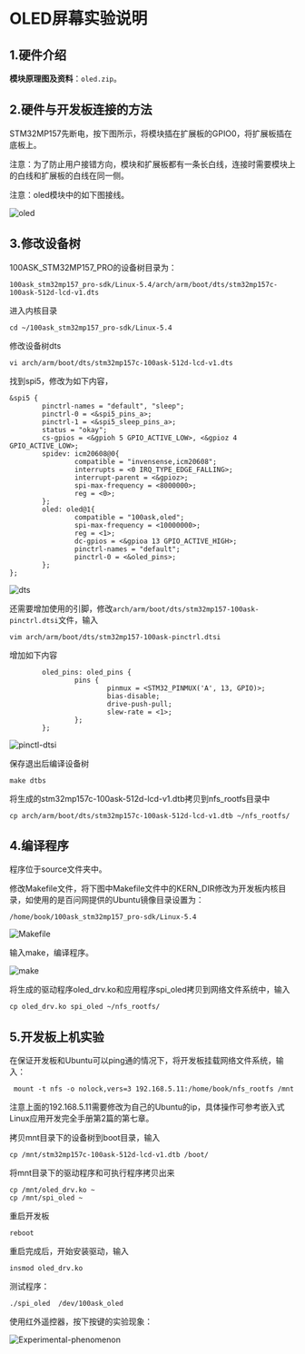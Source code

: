 # OLED屏幕实验说明



## 1.硬件介绍

**模块原理图及资料**：`oled.zip`。

## 2.硬件与开发板连接的方法

STM32MP157先断电，按下图所示，将模块插在扩展板的GPIO0，将扩展板插在底板上。

注意：为了防止用户接错方向，模块和扩展板都有一条长白线，连接时需要模块上的白线和扩展板的白线在同一侧。

注意：oled模块中的如下图接线。

![oled](oled.png)

## 3.修改设备树

100ASK_STM32MP157_PRO的设备树目录为：	

`100ask_stm32mp157_pro-sdk/Linux-5.4/arch/arm/boot/dts/stm32mp157c-100ask-512d-lcd-v1.dts`

进入内核目录

```
cd ~/100ask_stm32mp157_pro-sdk/Linux-5.4
```

修改设备树dts

```
vi arch/arm/boot/dts/stm32mp157c-100ask-512d-lcd-v1.dts
```

找到spi5，修改为如下内容，

```
&spi5 {
        pinctrl-names = "default", "sleep";
        pinctrl-0 = <&spi5_pins_a>;
        pinctrl-1 = <&spi5_sleep_pins_a>;
        status = "okay";
        cs-gpios = <&gpioh 5 GPIO_ACTIVE_LOW>, <&gpioz 4 GPIO_ACTIVE_LOW>;
        spidev: icm20608@0{
                compatible = "invensense,icm20608";
                interrupts = <0 IRQ_TYPE_EDGE_FALLING>;
                interrupt-parent = <&gpioz>;
                spi-max-frequency = <8000000>;
                reg = <0>;
        };
        oled: oled@1{
                compatible = "100ask,oled";
                spi-max-frequency = <10000000>;
                reg = <1>;
                dc-gpios = <&gpioa 13 GPIO_ACTIVE_HIGH>;
                pinctrl-names = "default";
                pinctrl-0 = <&oled_pins>;
        };
};
```

![dts](dts.png)

还需要增加使用的引脚，修改`arch/arm/boot/dts/stm32mp157-100ask-pinctrl.dtsi`文件，输入

```
vim arch/arm/boot/dts/stm32mp157-100ask-pinctrl.dtsi
```

增加如下内容

```
        oled_pins: oled_pins {
                pins {
                        pinmux = <STM32_PINMUX('A', 13, GPIO)>;
                        bias-disable;
                        drive-push-pull;
                        slew-rate = <1>;
                };
        };
```

![pinctl-dtsi](D:\100askDoc\220925\Stage3-DeviceDriver\STM32MP157\09_oled\pinctl-dtsi.png)

保存退出后编译设备树

```
make dtbs
```

将生成的stm32mp157c-100ask-512d-lcd-v1.dtb拷贝到nfs_rootfs目录中

```
cp arch/arm/boot/dts/stm32mp157c-100ask-512d-lcd-v1.dtb ~/nfs_rootfs/
```



## 4.编译程序

程序位于source文件夹中。

修改Makefile文件，将下图中Makefile文件中的KERN_DIR修改为开发板内核目录，如使用的是百问网提供的Ubuntu镜像目录设置为：

```
/home/book/100ask_stm32mp157_pro-sdk/Linux-5.4
```

![Makefile](Makefile.png)

输入make，编译程序。

![make](make.png)

将生成的驱动程序oled_drv.ko和应用程序spi_oled拷贝到网络文件系统中，输入

```
cp oled_drv.ko spi_oled ~/nfs_rootfs/
```



## 5.开发板上机实验

在保证开发板和Ubuntu可以ping通的情况下，将开发板挂载网络文件系统，输入：

```
 mount -t nfs -o nolock,vers=3 192.168.5.11:/home/book/nfs_rootfs /mnt
```

注意上面的192.168.5.11需要修改为自己的Ubuntu的ip，具体操作可参考嵌入式Linux应用开发完全手册第2篇的第七章。

拷贝mnt目录下的设备树到boot目录，输入

```
cp /mnt/stm32mp157c-100ask-512d-lcd-v1.dtb /boot/
```

将mnt目录下的驱动程序和可执行程序拷贝出来

```
cp /mnt/oled_drv.ko ~
cp /mnt/spi_oled ~
```

重启开发板

```
reboot
```

重启完成后，开始安装驱动，输入

```
insmod oled_drv.ko
```

测试程序：

```
./spi_oled  /dev/100ask_oled
```

使用红外遥控器，按下按键的实验现象：

![Experimental-phenomenon](Experimental-phenomenon.png)